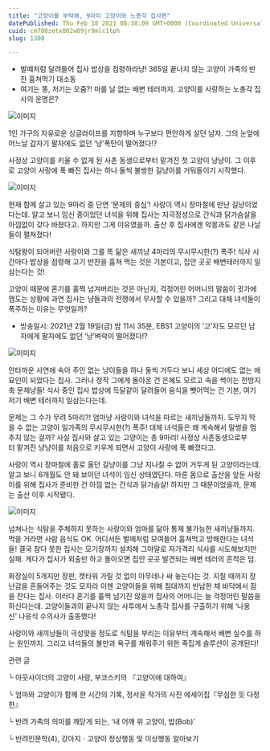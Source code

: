 ```yaml
---
title: "고양이를 부탁해, 9마리 고양이와 노총각 집사편"
datePublished: Thu Feb 18 2021 08:38:09 GMT+0000 (Coordinated Universal Time)
cuid: cm700zetx002w09jr9mlc1tph
slug: 1300

---
```



- 벌떼처럼 달려들어 집사 밥상을 점령하라냥! 365일 끝나지 않는 고양이 가족의 반찬 훔쳐먹기 대소동
- 여기는 똥, 저기는 오줌?! 마를 날 없는 배변 테러까지. 고양이를 사랑하는 노총각 집사의 운명은?

![이미지](https://cdn.hashnode.com/res/hashnode/image/upload/v1739250730986/3265814c-5831-4843-a955-808e4943d7da.jpeg)

1인 가구의 자유로운 싱글라이프를 지향하며 누구보다 편안하게 살던 남자. 그의 눈앞에 어느날 갑자기 팔자에도 없던 ‘냥’폭탄이 떨어졌다!?

사정상 고양이를 키울 수 없게 된 사촌 동생으로부터 맡겨진 첫 고양이 냥냥이. 그 이후로 고양이 사랑에 푹 빠진 집사는 하나 둘씩 불쌍한 길냥이를 거둬들이기 시작했다.

![이미지](https://cdn.hashnode.com/res/hashnode/image/upload/v1739250733077/162af1ce-99a2-4f28-b8ae-987973a40670.jpeg)

현재 함께 살고 있는 9마리 중 단연 ‘문제의 중심’! 사랑이 역시 장마철에 만난 길냥이었다는데. 알고 보니 임신 중이었던 녀석을 위해 집사는 지극정성으로 간식과 닭가슴살을 아낌없이 갖다 바쳤다고. 하지만 그게 이유였을까. 출산 후 집사에겐 악몽과도 같은 나날들이 펼쳐졌다!

식탐왕이 되어버린 사랑이와 그를 똑 닮은 새끼냥 4마리의 무시무시한(?) 폭주! 식사 시간마다 밥상을 점령해 고기 반찬을 훔쳐 먹는 것은 기본이고, 집안 곳곳 배변테러까지 일삼는다는 것!

고양이 때문에 혼기를 훌쩍 넘겨버리는 것은 아닌지, 걱정어린 어머니의 말씀이 귓가에 맴도는 상황에 과연 집사는 냥들과의 전쟁에서 무사할 수 있을까? 그리고 대체 녀석들이 폭주하는 이유는 무엇일까?

* 방송일시: 2021년 2월 19일(금) 밤 11시 35분, EBS1 고양이의 ‘고’자도 모르던 남자에게 팔자에도 없던 ‘냥’벼락이 떨어졌다!?

![이미지](https://cdn.hashnode.com/res/hashnode/image/upload/v1739250735190/76662312-5ac6-4ce6-92c8-107d33491eb4.jpeg)

안타까운 사연에 속아 주인 없는 냥이들을 하나 둘씩 거두다 보니 세상 어디에도 없는 애묘인이 되었다는 집사. 그러나 정작 그에게 돌아온 건 은혜도 모르고 속을 썩이는 천방지축 문제냥들! 식사 중인 집사 밥상에 득달같이 달려들어 음식을 뺏어먹는 건 기본, 여기저기 배변 테러까지 일삼는다는데.

문제는 그 수가 무려 5마리?! 엄마냥 사랑이와 녀석을 따르는 새끼냥들까지. 도무지 막을 수 없는 고양이 일가족의 무시무시한(?) 폭주! 대체 녀석들은 왜 계속해서 말썽을 멈추지 않는 걸까? 사실 집사와 살고 있는 고양이는 총 9마리! 사정상 사촌동생으로부터 맡겨진 냥냥이를 처음으로 키우게 되면서 고양이 사랑에 푹 빠졌다고.

사랑이 역시 장마철에 홀로 울던 길냥이를 그냥 지나칠 수 없어 거두게 된 고양이라는데. 알고 보니 6개월도 안 돼 보이던 녀석이 임신 상태였단다. 마른 몸으로 출산을 앞둔 사랑이를 위해 집사가 준비한 건 아낌 없는 간식과 닭가슴살! 하지만 그 때문이었을까, 문제는 출산 이후 시작됐다.

![이미지](https://cdn.hashnode.com/res/hashnode/image/upload/v1739250737217/044c89f4-2220-4c7f-acd9-2a99692ec855.jpeg)

넘쳐나는 식탐을 주체하지 못하는 사랑이와 엄마를 닮아 통제 불가능한 새끼냥들까지. 먹을 거라면 사람 음식도 OK. 어디서든 벌떼처럼 모여들어 훔쳐먹고 방해한다는 녀석들! 결국 참다 못한 집사는 모기장까지 설치해 그야말로 자가격리 식사를 시도해보지만 실패. 게다가 집사가 외출만 하고 돌아오면 집안 곳곳 발견되는 배변 테러의 흔적은 덤.

화장실이 5개지만 장판, 캣타워 가릴 것 없이 아무데나 싸 놓는다는 것. 지칠 때까지 장난감을 흔들어주는 것도 모자라 이젠 고양이들을 위해 침대까지 반납한 채 바닥에서 잠을 잔다는 집사. 이러다 혼기를 훌쩍 넘기진 않을까 집사의 어머니는 늘 걱정어린 말씀을 하신다는데. 고양이들과의 끝나지 않는 사투에서 노총각 집사를 구출하기 위해 ‘나옹신’ 나응식 수의사가 출동했다!

사랑이와 새끼냥들이 극성맞을 정도로 식탐을 부리는 이유부터 계속해서 배변 실수를 하는 원인까지. 그리고 녀석들의 불만과 욕구를 채워주기 위한 족집게 솔루션이 공개된다!

관련 글

└ 아웃사이더의 고양이 사랑, 부코스키의 『고양이에 대하여』

└ 엄마와 고양이가 함께 한 시간의 기록, 정서윤 작가의 사진 에세이집『무심한 듯 다정한』

└ 반려 가족의 의미를 깨닫게 되는, ‘내 어깨 위 고양이, 밥(Bob)’

└ 반려인문학(4), 강아지ㆍ고양이 정상행동 및 이상행동 알아보기